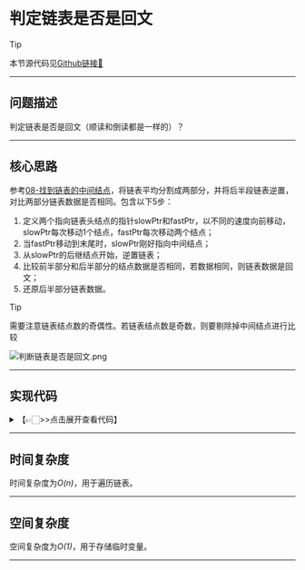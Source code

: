 # 判定链表是否是回文

> [!Tip]
> 
> 本节源代码见[Github链接🔗](https://github.com/MaxSolider/leetcode-algorithm/blob/main/structure/src/main/java/org/example/linkedlist/exercises/IsPalindromeList.java)

---

## 问题描述
判定链表是否是回文（顺读和倒读都是一样的）？

---

## 核心思路
参考[08-找到链表的中间结点](08-找到链表的中间结点.md)，将链表平均分割成两部分，并将后半段链表逆置，对比两部分链表数据是否相同。包含以下5步：
1. 定义两个指向链表头结点的指针slowPtr和fastPtr，以不同的速度向前移动，slowPtr每次移动1个结点，fastPtr每次移动两个结点；
2. 当fastPtr移动到末尾时，slowPtr刚好指向中间结点；
3. 从slowPtr的后继结点开始，逆置链表；
4. 比较前半部分和后半部分的结点数据是否相同，若数据相同，则链表数据是回文；
5. 还原后半部分链表数据。
> [!Tip]
> 需要注意链表结点数的奇偶性。若链表结点数是奇数，则要剔除掉中间结点进行比较

![判断链表是否是回文.png](https://s2.loli.net/2022/10/11/3caRxG7PvYXVJ5i.png)

---

## 实现代码
<details> 
	<summary>【👉🏻>>点击展开查看代码】</summary> 
	<pre>
		<code>
/**  
 * 判定链表是否是回文  
 *  
 * @param headNode  
 * @author: Max Solider  
 * @date: 2022/10/11 22:39  
 */
 boolean isPalindromeList(NormalListNode headNode) {  
	if (headNode == null || headNode.getNext() == null || headNode.getNext() == headNode) {  
		System.out.println("The linked list is palindrome list.");  
		return true;    }  
	// 先找到中间结点  
	NormalListNode slowPtr = headNode;  
	NormalListNode fastPtr = headNode;  
	while (fastPtr.getNext() != null && fastPtr.getNext().getNext() != null) {  
		fastPtr = fastPtr.getNext().getNext();  
		slowPtr = slowPtr.getNext();  
	}  
	// 逆置后半部分链表  
	NormalListNode secondHalf = reverseList(slowPtr.getNext());  
	NormalListNode firstHalf = headNode;  
	NormalListNode secondHalfHead = secondHalf;  
	boolean palindrome = false;  
	// 因为链表长度可能是奇数，前半部分可能会比后半部分多一个数据，所以用后半部分的长度来遍历  
	while (secondHalf != null) {  
		if (secondHalf.getData() != firstHalf.getData()) {  
			break;  
		}  
		secondHalf = secondHalf.getNext();  
		firstHalf = firstHalf.getNext();  
	}  
	if (palindrome) {  
		System.out.println("The linked list is palindrome list.");  
	} else {  
		System.out.println("The lined list is not palindrome list.");  
	}  
	// 还原后半部分链表  
	reverseList(secondHalfHead);  
	listLength(headNode);  
	return true;}  
  
/**  
 * 逆置链表  
 *  
 * @author: Max Solider  
 * @date: 2022/10/11 23:26  
 * @param headNode  
 * @return org.example.linkedlist.normal.NormalListNode  
 */
 NormalListNode reverseList(NormalListNode headNode) {  
	if (headNode == null || headNode.getNext() == null) {  
		return headNode;  
	}  
	NormalListNode current = headNode;  
	NormalListNode previous = null;  
	while (current != null) {  
		NormalListNode temp = current.getNext();  
		current.setNext(previous);  
		previous = current;  
		current = temp;  
	}  
	return previous;  
}
		</code>
	</pre>
</details>

---

## 时间复杂度
时间复杂度为*O(n)*，用于遍历链表。

---

## 空间复杂度
空间复杂度为*O(1)*，用于存储临时变量。

---